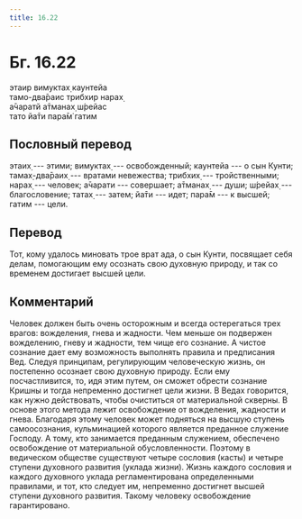 ```yaml
---
title: 16.22
---
```


# Бг. 16.22
этаир вимуктах̣ каунтейа<br/>
тамо-два̄раис трибхир нарах̣<br/>
а̄чаратй а̄тманах̣ ш́рейас<br/>
тато йа̄ти пара̄м̇ гатим
## Пословный перевод

этаих̣ --- этими; вимуктах̣ --- освобожденный; каунтейа --- о сын Кунти;
тамах̣-два̄раих̣ --- вратами невежества; трибхих̣ --- тройственными; нарах̣
--- человек; а̄чарати --- совершает; а̄тманах̣ --- души; ш́рейах̣ ---
благословение; татах̣ --- затем; йа̄ти --- идет; пара̄м --- к высшей; гатим
--- цели.

## Перевод

Тот, кому удалось миновать трое врат ада, о сын Кунти, посвящает себя
делам, помогающим ему осознать свою духовную природу, и так со временем
достигает высшей цели.

## Комментарий

Человек должен быть очень осторожным и всегда остерегаться трех врагов:
вожделения, гнева и жадности. Чем меньше он подвержен вожделению, гневу
и жадности, тем чище его сознание. А чистое сознание дает ему
возможность выполнять правила и предписания Вед. Следуя принципам,
регулирующим человеческую жизнь, он постепенно осознает свою духовную
природу. Если ему посчастливится, то, идя этим путем, он сможет обрести
сознание Кришны и тогда непременно достигнет цели жизни. В Ведах
говорится, как нужно действовать, чтобы очиститься от материальной
скверны. В основе этого метода лежит освобождение от вожделения,
жадности и гнева. Благодаря этому человек может подняться на высшую
ступень самоосознания, кульминацией которого является преданное служение
Господу. А тому, кто занимается преданным служением, обеспечено
освобождение от материальной обусловленности. Поэтому в ведическом
обществе существуют четыре сословия (касты) и четыре ступени духовного
развития (уклада жизни). Жизнь каждого сословия и каждого духовного
уклада регламентирована определенными правилами, и тот, кто следует им,
непременно достигнет высшей ступени духовного развития. Такому человеку
освобождение гарантировано.
